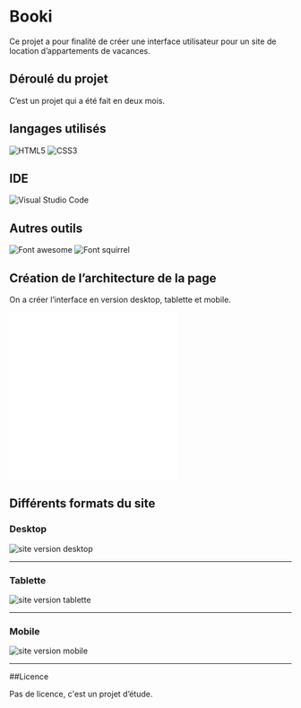 # Booki

Ce projet a pour finalité de créer une interface utilisateur pour un site de location d’appartements de vacances.

##  Déroulé du projet
C’est un projet qui a été fait en deux mois.

## langages utilisés
  
![HTML5](https://img.shields.io/badge/html5-%23E34F26.svg?style=for-the-badge&logo=html5&logoColor=white)
![CSS3](https://img.shields.io/badge/css3-%231572B6.svg?style=for-the-badge&logo=css3&logoColor=white)


## IDE  
![Visual Studio Code](https://img.shields.io/badge/Visual%20Studio%20Code-0078d7.svg?style=for-the-badge&logo=visual-studio-code&logoColor=white)

## Autres outils
![Font awesome](https://img.shields.io/badge/Font_Awesome-100000?style=for-the-badge&logo=Font_Awesome&logoColor=white&labelColor=5254E4&color=5254E4)
![Font squirrel](https://img.shields.io/badge/Font_squirrel-100000?style=for-the-badge&logo=Font_squirrel&logoColor=white&labelColor=61456a&color=61456a)

##  Création de l’architecture de la page
On a créer l’interface en version desktop, tablette et mobile.

![Découpage maquette](/img_readme/P2%20version%20Desktop.pdf)
![Découpage maquette section](/img_readme/imagesflexbox.pdf)

## Différents formats du site

### Desktop
![site version desktop](/img_readme/P2%20version%20Desktop.png)

--------

### Tablette
![site version tablette](/img_readme/P2%20version%20Tablette.png)

--------
### Mobile
![site version mobile](/img_readme/P2%20version%20Mobile.png)

-----
##Licence

Pas de licence, c'est un projet d’étude.
